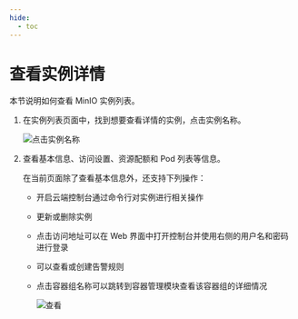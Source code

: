 ```yaml
---
hide:
  - toc
---
```


# 查看实例详情

本节说明如何查看 MinIO 实例列表。

1. 在实例列表页面中，找到想要查看详情的实例，点击实例名称。

    ![点击实例名称](https://docs.daocloud.io/daocloud-docs-images/docs/middleware/minio/images/view01.png)

2. 查看基本信息、访问设置、资源配额和 Pod 列表等信息。

    在当前页面除了查看基本信息外，还支持下列操作：

    - 开启云端控制台通过命令行对实例进行相关操作
    - 更新或删除实例
    - 点击访问地址可以在 Web 界面中打开控制台并使用右侧的用户名和密码进行登录
    - 可以查看或创建告警规则
    - 点击容器组名称可以跳转到容器管理模块查看该容器组的详细情况

        ![查看](https://docs.daocloud.io/daocloud-docs-images/docs/middleware/minio/images/view022.png)
